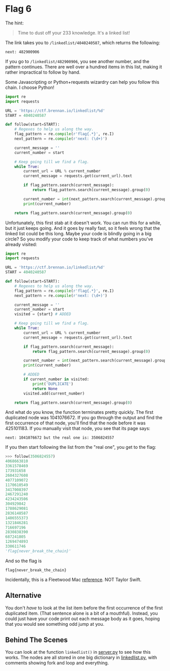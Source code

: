 Flag 6
======

The hint:

> Time to dust off your 233 knowledge. It's a linked list!

The link takes you to `/linkedlist/4040240587`, which returns the following:

```
next: 482900906
```

If you go to `/linkedlist/482900906`, you see another number, and the pattern
continues. There are well over a hundred items in this list, making it rather
impractical to follow by hand.

Some Javascripting or Python+requests wizardry can help you follow this chain. I
choose Python!

```python
import re
import requests

URL = 'https://ctf.brennan.io/linkedlist/%d'
START = 4040240587

def follow(start=START):
    # Regexes to help us along the way.
    flag_pattern = re.compile(r'flag{.*}', re.I)
    next_pattern = re.compile(r'next: (\d+)')

    current_message = ''
    current_number = start

    # Keep going till we find a flag.
    while True:
        current_url = URL % current_number
        current_message = requests.get(current_url).text

        if flag_pattern.search(current_message):
            return flag_pattern.search(current_message).group(0)

        current_number = int(next_pattern.search(current_message).group(1))
        print(current_number)

    return flag_pattern.search(current_message).group(0)
```

Unfortunately, this first stab at it doesn't work. You can run this for a while,
but it just keeps going. And it goes by really fast, so it feels wrong that the
linked list could be this long. Maybe your code is blindly going in a big
circle? So you modify your code to keep track of what numbers you've already
visited:

```python
import re
import requests

URL = 'https://ctf.brennan.io/linkedlist/%d'
START = 4040240587

def follow(start=START):
    # Regexes to help us along the way.
    flag_pattern = re.compile(r'flag{.*}', re.I)
    next_pattern = re.compile(r'next: (\d+)')

    current_message = ''
    current_number = start
    visited = {start} # ADDED

    # Keep going till we find a flag.
    while True:
        current_url = URL % current_number
        current_message = requests.get(current_url).text

        if flag_pattern.search(current_message):
            return flag_pattern.search(current_message).group(0)

        current_number = int(next_pattern.search(current_message).group(1))
        print(current_number)

        # ADDED
        if current_number in visited:
            print('DUPLICATE')
            return None
        visited.add(current_number)

    return flag_pattern.search(current_message).group(0)
```

And what do you know, the function terminates pretty quickly. The first
duplicated node was 1041076672. If you go through the output and find the first
occurrence of that node, you'll find that the node before it was 425101183. If
you manually visit that node, you see that its page says:

```
next: 1041076672 but the real one is: 3506824557
```

If you then start following the list from the "real one", you get to the flag:

```python
>>> follow(3506824557)
4068663810
3361578469
173931658
2604327608
4077109072
1170610549
3417008397
2467291240
4234243506
304929842
1788629081
2836148587
1486555373
1321846281
716697196
2830838390
687241805
1269474893
330611746
'flag{never_break_the_chain}'
```

And so the flag is

```
flag{never_break_the_chain}
```

Incidentally, this is a Fleetwood Mac [reference][ref]. NOT Taylor Swift.

Alternative
-----------

You don't *have* to look at the list item before the first occurrence of the
first duplicated item. (That sentence alone is a bit of a mouthful). Instead,
you could just have your code print out each message body as it goes, hoping
that you would see something odd jump at you.

Behind The Scenes
-----------------

You can look at the function `linkedlist()` in [server.py][] to see how this
works. The nodes are all stored in one big dictionary in [linkedlist.py][], with
comments showing fork and loop and everything.

[server.py]: ../server/server.py
[linkedlist.py]: ../server/linkedlist.py

[ref]: https://www.youtube.com/watch?v=XAqdnACpud8
